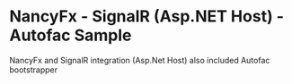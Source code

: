 NancyFx - SignalR (Asp.NET Host) - Autofac Sample
========

NancyFx and SignalR integration (Asp.Net Host) also included Autofac bootstrapper
